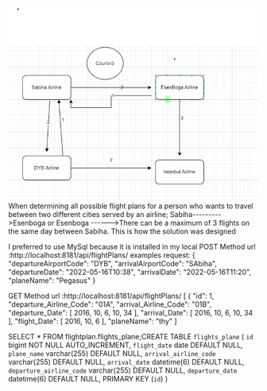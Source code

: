 ![img.png](img.png)
When determining all possible flight plans for a person who wants to travel between two different cities served by an airline;
Sabiha--------->Esenboga or Esenboga ------>There can be a maximum of 3 flights on the same day between Sabiha.
This is how the solution was designed

I preferred to use MySql because it is installed in my local
POST Method url :http://localhost:8181/api/flightPlans/
examples request:
{
"departureAirportCode": "DYB",
"arrivalAirportCode": "SAbiha",
"departureDate": "2022-05-16T10:38",
"arrivalDate": "2022-05-16T11:20",
"planeName": "Pegasus"
}

GET Method url :http://localhost:8181/api/flightPlans/
[
{
"id": 1,
"departure_Airline_Code": "01A",
"arrival_Airline_Code": "01B",
"departure_Date": [
2016,
10,
6,
10,
34
],
"arrival_Date": [
2016,
10,
6,
10,
34
],
"flight_Date": [
2016,
10,
6
],
"planeName": "thy"
]

SELECT * FROM flightplan.flights_plane;CREATE TABLE `flights_plane` (
`id` bigint NOT NULL AUTO_INCREMENT,
`flight_date` date DEFAULT NULL,
`plane_name` varchar(255) DEFAULT NULL,
`arrival_airline_code` varchar(255) DEFAULT NULL,
`arrival_date` datetime(6) DEFAULT NULL,
`departure_airline_code` varchar(255) DEFAULT NULL,
`departure_date` datetime(6) DEFAULT NULL,
PRIMARY KEY (`id`)
)